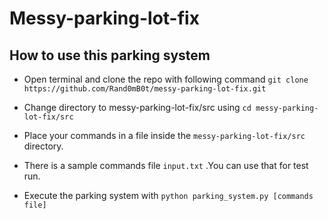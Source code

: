 # Messy-parking-lot-fix

## How to use this parking system
- Open terminal and clone the repo with following command 
`git clone https://github.com/Rand0mB0t/messy-parking-lot-fix.git`

- Change directory to messy-parking-lot-fix/src using 
`cd messy-parking-lot-fix/src`

- Place your commands in a file inside the `messy-parking-lot-fix/src` directory.

- There is a sample commands file `input.txt` .You can use that for test run.

- Execute the parking system with 
`python parking_system.py [commands file]`
